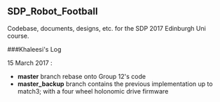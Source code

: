 ## SDP_Robot_Football
Codebase, documents, designs, etc. for the SDP 2017 Edinburgh Uni course.

###Khaleesi's Log

15 March 2017 :
- **master** branch rebase onto Group 12's code
- **master_backup** branch contains the previous implementation up to match3; with a four wheel holonomic drive firmware
